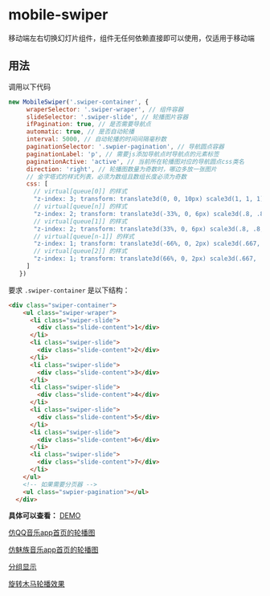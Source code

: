 # mobile-swiper

移动端左右切换幻灯片组件，组件无任何依赖直接即可以使用，仅适用于移动端

## 用法

调用以下代码
 ```js
 new MobileSwiper('.swiper-container', {
      wraperSelector: '.swiper-wraper', // 组件容器
      slideSelector: '.swiper-slide', // 轮播图片容器
      ifPagination: true, // 是否需要导航点
      automatic: true, // 是否自动轮播
      interval: 5000, // 自动轮播的时间间隔毫秒数
      paginationSelector: '.swpier-pagination', // 导航圆点容器
      paginationLabel: 'p', // 需要js添加导航点时导航点的元素标签
      paginationActive: 'active', // 当前所在轮播图对应的导航圆点css类名
      direction: 'right', // 轮播图数量为奇数时，哪边多放一张图片
      // 金字塔式的样式列表，必须为数组且数组长度必须为奇数
      css: [
        // virtual[queue[0]] 的样式
        "z-index: 3; transform: translate3d(0, 0, 10px) scale3d(1, 1, 1); visibility: visible; transition: transform .3s ease;",
        // virtual[queue[n]] 的样式
        "z-index: 2; transform: translate3d(-33%, 0, 6px) scale3d(.8, .8, 1); visibility: visible; transition: transform .3s ease;",
        // virtual[queue[1]] 的样式
        "z-index: 2; transform: translate3d(33%, 0, 6px) scale3d(.8, .8, 1); visibility: visible; transition: transform .3s ease;",
        // virtual[queue[n-1]] 的样式
        "z-index: 1; transform: translate3d(-66%, 0, 2px) scale3d(.667, .667, 1); visibility: visible; transition: transform .3s ease;",
        // virtual[queue[2]] 的样式
        "z-index: 1; transform: translate3d(66%, 0, 2px) scale3d(.667, .667, 1); visibility: visible; transition: transform .3s ease;"
      ]
    })
 ```

要求 `.swiper-container` 是以下结构：  

```html
<div class="swiper-container">
    <ul class="swiper-wraper">
      <li class="swiper-slide">
        <div class="slide-content">1</div>
      </li>
      <li class="swiper-slide">
        <div class="slide-content">2</div>
      </li>
      <li class="swiper-slide">
        <div class="slide-content">3</div>
      </li>
      <li class="swiper-slide">
        <div class="slide-content">4</div>
      </li>
      <li class="swiper-slide">
        <div class="slide-content">5</div>
      </li>
      <li class="swiper-slide">
        <div class="slide-content">6</div>
      </li>
      <li class="swiper-slide">
        <div class="slide-content">7</div>
      </li>
    </ul>
    <!-- 如果需要分页器 -->
    <ul class="swpier-pagination"></ul>
  </div>
```

**具体可以查看：**
[DEMO](https://github.com/lian-xiao-xi/mobile-swiper/tree/master/dom)

[仿QQ音乐app首页的轮播图](https://lian-xiao-xi.github.io/mobile-swiper/dom/swiper应用之仿QQ音乐app首页的轮播图.html)

[仿魅族音乐app首页的轮播图](https://lian-xiao-xi.github.io/mobile-swiper/dom/swiper应用之仿魅族音乐app首页的轮播图.html)

[分组显示](https://lian-xiao-xi.github.io/mobile-swiper/dom/swiper应用之分组显示.html)

[旋转木马轮播效果](https://lian-xiao-xi.github.io/mobile-swiper/dom/swiper应用之旋转木马轮播效果.html)
